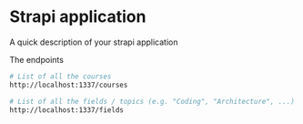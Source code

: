 # Strapi application

A quick description of your strapi application

The endpoints

```bash
# List of all the courses
http://localhost:1337/courses

# List of all the fields / topics (e.g. "Coding", "Architecture", ...)
http://localhost:1337/fields
```
